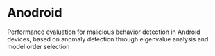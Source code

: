 Anodroid
==========

Performance evaluation for malicious behavior detection in Android devices, based on anomaly detection through eigenvalue analysis and model order selection
